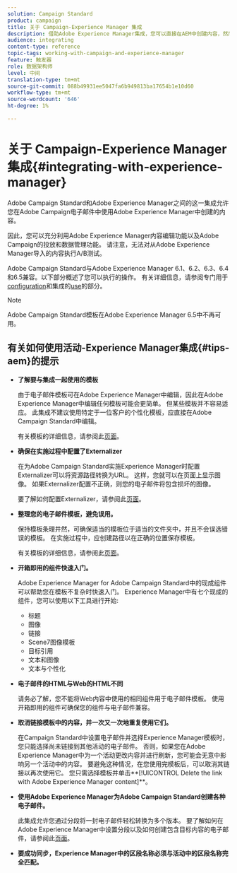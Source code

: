 ```yaml
---
solution: Campaign Standard
product: campaign
title: 关于 Campaign-Experience Manager 集成
description: 借助Adobe Experience Manager集成，您可以直接在AEM中创建内容，然后在Adobe Campaign中使用。
audience: integrating
content-type: reference
topic-tags: working-with-campaign-and-experience-manager
feature: 触发器
role: 数据架构师
level: 中间
translation-type: tm+mt
source-git-commit: 088b49931ee5047fa6b949813ba17654b1e10d60
workflow-type: tm+mt
source-wordcount: '646'
ht-degree: 1%

---
```



# 关于 Campaign-Experience Manager 集成{#integrating-with-experience-manager}

Adobe Campaign Standard和Adobe Experience Manager之间的这一集成允许您在Adobe Campaign电子邮件中使用Adobe Experience Manager中创建的内容。

因此，您可以充分利用Adobe Experience Manager内容编辑功能以及Adobe Campaign的投放和数据管理功能。 请注意，无法对从Adobe Experience Manager导入的内容执行A/B测试。

Adobe Campaign Standard与Adobe Experience Manager 6.1、6.2、6.3、6.4和6.5兼容。以下部分概述了您可以执行的操作。 有关详细信息，请参阅专门用于[configuration](https://docs.adobe.com/content/help/en/experience-manager-65/administering/integration/campaignstandard.html)和集成的[use](https://docs.adobe.com/content/help/en/experience-manager-65/authoring/aem-adobe-campaign/campaign.html)的部分。

>[!NOTE]
>
> Adobe Campaign Standard模板在Adobe Experience Manager 6.5中不再可用。

## 有关如何使用活动-Experience Manager集成{#tips-aem}的提示

* **了解要与集成一起使用的模板**

   由于电子邮件模板可在Adobe Experience Manager中编辑，因此在Adobe Experience Manager中编辑任何模板可能会更简单。 但某些模板并不容易适应。 此集成不建议使用特定于一位客户的个性化模板，应直接在Adobe Campaign Standard中编辑。

   有关模板的详细信息，请参阅此[页面](https://docs.adobe.com/content/help/en/experience-manager-65/developing/platform/templates/templates.html)。

* **确保在实施过程中配置了Externalizer**

   在为Adobe Campaign Standard实施Experience Manager时配置Externalizer可以将资源路径转换为URL。 这样，您就可以在页面上显示图像。 如果Externalizer配置不正确，则您的电子邮件将包含损坏的图像。

   要了解如何配置Externalizer，请参阅此[页面](https://docs.adobe.com/content/help/en/experience-manager-65/developing/platform/externalizer.html)。

* **整理您的电子邮件模板，避免误用。**

   保持模板条理井然，可确保适当的模板位于适当的文件夹中，并且不会误选错误的模板。 在实施过程中，应创建路径以在正确的位置保存模板。

   有关模板的详细信息，请参阅此[页面](https://docs.adobe.com/content/help/en/experience-manager-65/developing/platform/templates/templates.html#template-availability)。

* **开箱即用的组件快速入门。**

   Adobe Experience Manager for Adobe Campaign Standard中的现成组件可以帮助您在模板不复杂时快速入门。
Experience Manager中有七个现成的组件，您可以使用以下工具进行开始:

   * 标题
   * 图像
   * 链接
   * Scene7图像模板
   * 目标引用
   * 文本和图像
   * 文本与个性化

* **电子邮件的HTML与Web的HTML不同**

   请务必了解，您不能将Web内容中使用的相同组件用于电子邮件模板。 使用开箱即用的组件可确保您的组件与电子邮件兼容。

* **取消链接模板中的内容，并一次又一次地重复使用它们。**

   在Campaign Standard中设置电子邮件并选择Experience Manager模板时，您只能选择尚未链接到其他活动的电子邮件。 否则，如果您在Adobe Experience Manager中为一个活动更改内容并进行刷新，您可能会无意中影响另一个活动中的内容。
要避免这种情况，在您使用完模板后，可以取消其链接以再次使用它。 您只需选择模板并单击**[!UICONTROL Delete the link with Adobe Experience Manager content]**。

* **使用Adobe Experience Manager为Adobe Campaign Standard创建各种电子邮件。**

   此集成允许您通过分段将一封电子邮件轻松转换为多个版本。
要了解如何在Adobe Experience Manager中设置分段以及如何创建包含目标内容的电子邮件，请参阅此[页面](https://docs.adobe.com/help/en/experience-manager-65/authoring/aem-adobe-campaign/target-adobe-campaign.html#setting-up-segmentation-in-aem)。

* **要成功同步，Experience Manager中的区段名称必须与活动中的区段名称完全匹配。**